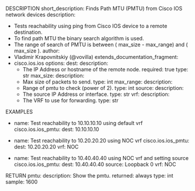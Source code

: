 DESCRIPTION
short_description: Finds Path MTU (PMTU) from Cisco IOS network devices
description:
- Tests reachability using ping from Cisco IOS device to a remote destination.
- To find path MTU the binary search algorithm is used.
- The range of search of PMTU is between ( max_size - max_range) and ( max_size ).
author:
- Vladimir Krapovnitskiy (@vovilla)
extends_documentation_fragment:
- cisco.ios.ios
options:
  dest:
    description:
    - The IP Address or hostname of the remote node.
    required: true
    type: str
  max_size:
    description:
    - Max size of packets to send.
    type: int
  max_range:
    description:
    - Range of pmtu to check (power of 2).
    type: int
  source:
    description:
    - The source IP Address or interface.
    type: str
  vrf:
    description:
    - The VRF to use for forwarding.
    type: str

EXAMPLES
- name: Test reachability to 10.10.10.10 using default vrf
  cisco.ios.ios_pmtu:
    dest: 10.10.10.10

- name: Test reachability to 10.20.20.20 using NOC vrf
  cisco.ios.ios_pmtu:
    dest: 10.20.20.20
    vrf: NOC

- name: Test reachability to 10.40.40.40 using NOC vrf and setting source
  cisco.ios.ios_pmtu:
    dest: 10.40.40.40
    source: Loopback 0
    vrf: NOC

RETURN
pmtu:
  description: Show the pmtu.
  returned: always
  type: int
  sample: 1600